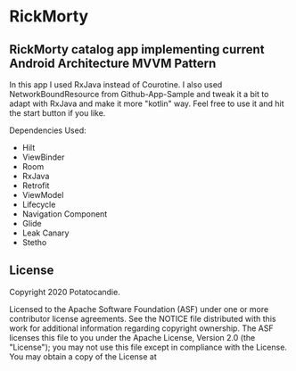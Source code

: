 # RickMorty
## RickMorty catalog app implementing current Android Architecture MVVM Pattern 

In this app I used RxJava instead of Courotine. I also used NetworkBoundResource from Github-App-Sample and tweak it a bit to adapt with RxJava and make it more "kotlin" way. Feel free to use it and hit the start button if you like.

Dependencies Used:
* Hilt
* ViewBinder
* Room
* RxJava
* Retrofit
* ViewModel
* Lifecycle
* Navigation Component
* Glide
* Leak Canary
* Stetho

## License
Copyright 2020 Potatocandie.

Licensed to the Apache Software Foundation (ASF) under one or more contributor license agreements. See the NOTICE file distributed with this work for additional information regarding copyright ownership. The ASF licenses this file to you under the Apache License, Version 2.0 (the "License"); you may not use this file except in compliance with the License. You may obtain a copy of the License at
